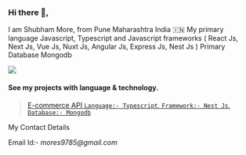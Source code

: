 ### Hi there 👋,
I am Shubham More, from Pune Maharashtra India 🇮🇳
My primary language Javascript, Typescript and Javascript frameworks ( React Js, Next Js, Vue Js, Nuxt Js, Angular Js, Express Js, Nest Js )
Primary Database Mongodb


<a href="https://www.buymeacoffee.com/ShubhamMore"><img src="https://img.buymeacoffee.com/button-api/?text=Buy me a coffee&emoji=&slug=ShubhamMore&button_colour=FF5F5F&font_colour=ffffff&font_family=Cookie&outline_colour=000000&coffee_colour=FFDD00" /></a>

#### See my projects with language & technology.

> [E-commerce API `Language:- Typescript`, `Framework:- Nest Js`, `Database:- Mongodb`](https://github.com/More-Shubham/E-Comm-API)

My Contact Details 

Email Id:- _mores9785@gmail.com_
